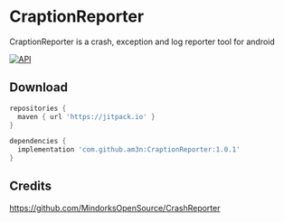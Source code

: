 # CraptionReporter
CraptionReporter is a crash, exception and log reporter tool for android

[![API](https://img.shields.io/badge/API-16%2B-brightgreen.svg?style=flat)](https://android-arsenal.com/api?level=16)


## Download

```gradle
repositories {
  maven { url 'https://jitpack.io' }
}

dependencies {
  implementation 'com.github.am3n:CraptionReporter:1.0.1'
}
```


## Credits

https://github.com/MindorksOpenSource/CrashReporter
